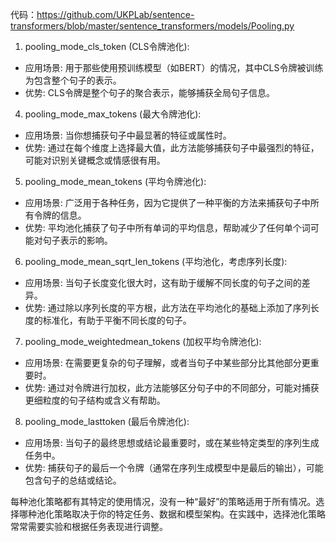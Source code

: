 代码：https://github.com/UKPLab/sentence-transformers/blob/master/sentence_transformers/models/Pooling.py

1. pooling_mode_cls_token (CLS令牌池化):
- 应用场景: 用于那些使用预训练模型（如BERT）的情况，其中CLS令牌被训练为包含整个句子的表示。
- 优势: CLS令牌是整个句子的聚合表示，能够捕获全局句子信息。

4. pooling_mode_max_tokens (最大令牌池化):
- 应用场景: 当你想捕获句子中最显著的特征或属性时。
- 优势: 通过在每个维度上选择最大值，此方法能够捕获句子中最强烈的特征，可能对识别关键概念或情感很有用。

5. pooling_mode_mean_tokens (平均令牌池化):
- 应用场景: 广泛用于各种任务，因为它提供了一种平衡的方法来捕获句子中所有令牌的信息。
- 优势: 平均池化捕获了句子中所有单词的平均信息，帮助减少了任何单个词可能对句子表示的影响。

6. pooling_mode_mean_sqrt_len_tokens (平均池化，考虑序列长度):
- 应用场景: 当句子长度变化很大时，这有助于缓解不同长度的句子之间的差异。
- 优势: 通过除以序列长度的平方根，此方法在平均池化的基础上添加了序列长度的标准化，有助于平衡不同长度的句子。


7. pooling_mode_weightedmean_tokens (加权平均令牌池化):
- 应用场景: 在需要更复杂的句子理解，或者当句子中某些部分比其他部分更重要时。
- 优势: 通过对令牌进行加权，此方法能够区分句子中的不同部分，可能对捕获更细粒度的句子结构或含义有帮助。

8. pooling_mode_lasttoken (最后令牌池化):
- 应用场景: 当句子的最终思想或结论最重要时，或在某些特定类型的序列生成任务中。
- 优势: 捕获句子的最后一个令牌（通常在序列生成模型中是最后的输出），可能包含句子的总结或结论。

每种池化策略都有其特定的使用情况，没有一种“最好”的策略适用于所有情况。选择哪种池化策略取决于你的特定任务、数据和模型架构。在实践中，选择池化策略常常需要实验和根据任务表现进行调整。